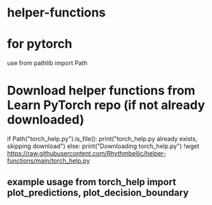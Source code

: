 # helper-functions

# for pytorch

use
from pathlib import Path 
# Download helper functions from Learn PyTorch repo (if not already downloaded)
if Path("torch_help.py").is_file():
  print("torch_help.py already exists, skipping download")
else:
  print("Downloading torch_help.py")
  !wget https://raw.githubusercontent.com/Rhythmbellic/helper-functions/main/torch_help.py

## example usage from torch_help import plot_predictions, plot_decision_boundary
